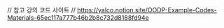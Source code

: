 // 참고 강의 코드 사이트
// https://yalco.notion.site/OODP-Example-Codes-Materials-65ec117a777b46b2b8c732d8188fd94e
